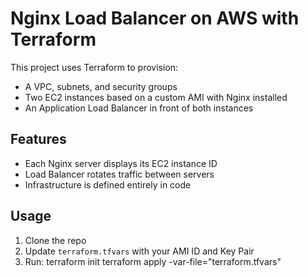 # Nginx Load Balancer on AWS with Terraform

This project uses Terraform to provision:

- A VPC, subnets, and security groups
- Two EC2 instances based on a custom AMI with Nginx installed
- An Application Load Balancer in front of both instances

## Features

- Each Nginx server displays its EC2 instance ID
- Load Balancer rotates traffic between servers
- Infrastructure is defined entirely in code

## Usage

1. Clone the repo
2. Update `terraform.tfvars` with your AMI ID and Key Pair
3. Run:
terraform init
terraform apply -var-file="terraform.tfvars"